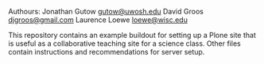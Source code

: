 Authours:
Jonathan Gutow <gutow@uwosh.edu>
David Groos <djgroos@gmail.com>
Laurence Loewe <loewe@wisc.edu>

This repository contains an example buildout for setting up a Plone site that
is useful as a collaborative teaching site for a science class.  Other files
contain instructions and recommendations for server setup.
